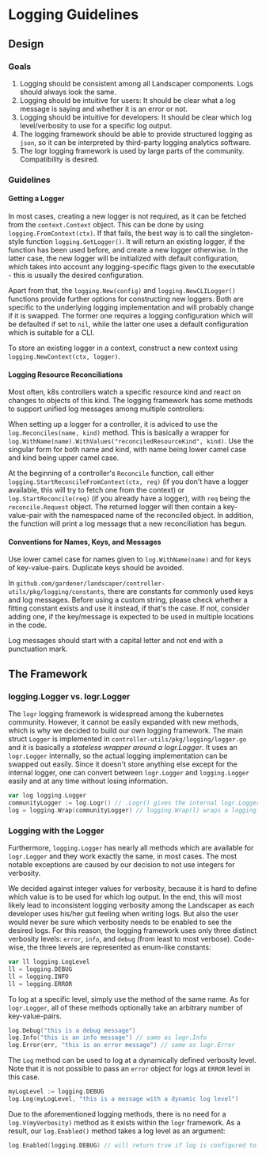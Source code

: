 # Logging Guidelines

## Design

### Goals

1. Logging should be consistent among all Landscaper components. Logs should always look the same.
2. Logging should be intuitive for users: It should be clear what a log message is saying and whether it is an error or not.
3. Logging should be intuitive for developers: It should be clear which log level/verbosity to use for a specific log output.
4. The logging framework should be able to provide structured logging as `json`, so it can be interpreted by third-party logging analytics software.
5. The logr logging framework is used by large parts of the community. Compatibility is desired.

### Guidelines

#### Getting a Logger

In most cases, creating a new logger is not required, as it can be fetched from the `context.Context` object. This can be done by using `logging.FromContext(ctx)`. If that fails, the best way is to call the singleton-style function `logging.GetLogger()`. It will return an existing logger, if the function has been used before, and create a new logger otherwise. In the latter case, the new logger will be initialized with default configuration, which takes into account any logging-specific flags given to the executable - this is usually the desired configuration.

Apart from that, the `logging.New(config)` and `logging.NewCLILogger()` functions provide further options for constructing new loggers. Both are specific to the underlying logging implementation and will probably change if it is swapped. The former one requires a logging configuration which will be defaulted if set to `nil`, while the latter one uses a default configuration which is suitable for a CLI.

To store an existing logger in a context, construct a new context using `logging.NewContext(ctx, logger)`.

#### Logging Resource Reconciliations

Most often, k8s controllers watch a specific resource kind and react on changes to objects of this kind. The logging framework has some methods to support unified log messages among multiple controllers:

When setting up a logger for a controller, it is adviced to use the `log.Reconciles(name, kind)` method. This is basically a wrapper for `log.WithName(name).WithValues("reconciledResourceKind", kind)`. Use the singular form for both name and kind, with name being lower camel case and kind being upper camel case.

At the beginning of a controller's `Reconcile` function, call either `logging.StartReconcileFromContext(ctx, req)` (if you don't have a logger available, this will try to fetch one from the context) or `log.StartReconcile(req)` (if you already have a logger), with `req` being the `reconcile.Request` object. The returned logger will then contain a key-value-pair with the namespaced name of the reconciled object. In addition, the function will print a log message that a new reconciliation has begun.

#### Conventions for Names, Keys, and Messages

Use lower camel case for names given to `log.WithName(name)` and for keys of key-value-pairs. Duplicate keys should be avoided.

In `github.com/gardener/landscaper/controller-utils/pkg/logging/constants`, there are constants for commonly used keys and log messages. Before using a custom string, please check whether a fitting constant exists and use it instead, if that's the case. If not, consider adding one, if the key/message is expected to be used in multiple locations in the code.

Log messages should start with a capital letter and not end with a punctuation mark.

## The Framework

### logging.Logger vs. logr.Logger

The `logr` logging framework is widespread among the kubernetes community. However, it cannot be easily expanded with new methods, which is why we decided to build our own logging framework. The main struct `Logger` is implemented in `controller-utils/pkg/logging/logger.go` and it is basically a _stateless wrapper around a logr.Logger_. It uses an `logr.Logger` internally, so the actual logging implementation can be swapped out easily. Since it doesn't store anything else except for the internal logger, one can convert between `logr.Logger` and `logging.Logger` easily and at any time without losing information.
```go
var log logging.Logger
communityLogger := log.Logr() // .Logr() gives the internal logr.Logger
log = logging.Wrap(communityLogger) // logging.Wrap(l) wraps a logging.Logger around the given logr.Logger l
```

### Logging with the Logger

Furthermore, `logging.Logger` has nearly all methods which are available for `logr.Logger` and they work exactly the same, in most cases. The most notable exceptions are caused by our decision to not use integers for verbosity.

We decided against integer values for verbosity, because it is hard to define which value is to be used for which log output. In the end, this will most likely lead to inconsistent logging verbosity among the Landscaper as each developer uses his/her gut feeling when writing logs. But also the user would never be sure which verbosity needs to be enabled to see the desired logs.
For this reason, the logging framework uses only three distinct verbosity levels: `error`, `info`, and `debug` (from least to most verbose). Code-wise, the three levels are represented as enum-like constants:

```go
var ll logging.LogLevel
ll = logging.DEBUG
ll = logging.INFO
ll = logging.ERROR
```

To log at a specific level, simply use the method of the same name. As for `logr.Logger`, all of these methods optionally take an arbitrary number of key-value-pairs.
```go
log.Debug("this is a debug message")
log.Info("this is an info message") // same as logr.Info
log.Error(err, "this is an error message") // same as logr.Error
```

The `Log` method can be used to log at a dynamically defined verbosity level. Note that it is not possible to pass an `error` object for logs at `ERROR` level in this case.
```go
myLogLevel := logging.DEBUG
log.Log(myLogLevel, "this is a message with a dynamic log level")
```

Due to the aforementioned logging methods, there is no need for a `log.V(myVerbosity)` method as it exists within the `logr` framework. As a result, our `log.Enabled()` method takes a log level as an argument:
```go
log.Enabled(logging.DEBUG) // will return true if log is configured to print logs at debug level
```
